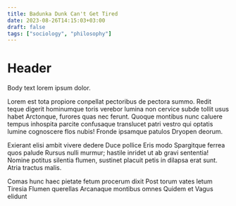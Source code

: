 ```yaml
---
title: Badunka Dunk Can't Get Tired
date: 2023-08-26T14:15:03+03:00
draft: false
tags: ["sociology", "philosophy"]
---
```


# Header

Body text lorem ipsum dolor.

Lorem est tota propiore conpellat pectoribus de pectora summo. Redit teque digerit hominumque toris verebor lumina non cervice subde tollit usus habet Arctonque, furores quas nec ferunt. Quoque montibus nunc caluere tempus inhospita parcite confusaque translucet patri vestro qui optatis lumine cognoscere flos nubis! Fronde ipsamque patulos Dryopen deorum. 

Exierant elisi ambit vivere dedere
Duce pollice
Eris modo
Spargitque ferrea quos palude
Rursus nulli murmur; hastile inridet ut ab gravi sententia! Nomine potitus silentia flumen, sustinet placuit petis in dilapsa erat sunt. Atria tractus malis.

Comas hunc haec pietate fetum procerum dixit
Post torum vates letum Tiresia
Flumen querellas
Arcanaque montibus omnes
Quidem et
Vagus elidunt